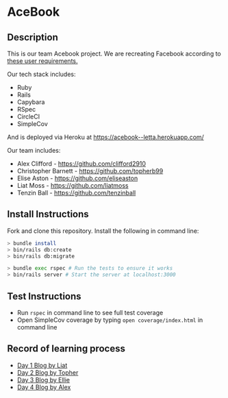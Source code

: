 # AceBook

## Description

This is our team Acebook project. We are recreating Facebook according to [these user requirements.](https://trello.com/b/fyDiPy6k/acebook-letta)

Our tech stack includes:
* Ruby
* Rails
* Capybara
* RSpec
* CircleCI
* SimpleCov

And is deployed via Heroku at https://acebook--letta.herokuapp.com/

Our team includes:
* Alex Clifford - https://github.com/clifford2910
* Christopher Barnett - https://github.com/topherb99
* Elise Aston - https://github.com/eliseaston
* Liat Moss - https://github.com/liatmoss
* Tenzin Ball - https://github.com/tenzinball

## Install Instructions

Fork and clone this repository.
Install the following in command line:
```bash
> bundle install
> bin/rails db:create
> bin/rails db:migrate

> bundle exec rspec # Run the tests to ensure it works
> bin/rails server # Start the server at localhost:3000
```

## Test Instructions

* Run `rspec` in command line to see full test coverage
* Open SimpleCov coverage by typing `open coverage/index.html` in command line

## Record of learning process

* [Day 1 Blog by Liat](https://medium.com/@acebook.makers/creation-of-acebook-5345aa4ef6ab)
* [Day 2 Blog by Topher](https://medium.com/@acebook.makers/setting-up-ci-discovering-devise-103044c0415e)
* [Day 3 Blog by Ellie](https://medium.com/@acebook.makers/day-3-rail-up-for-the-magical-mystery-tour-3a377fbd683b)
* [Day 4 Blog by Alex](https://medium.com/@acebook.makers/please-keep-your-arms-and-legs-inside-the-rollercoaster-at-all-times-enjoy-the-ride-8b7948e5a807)
